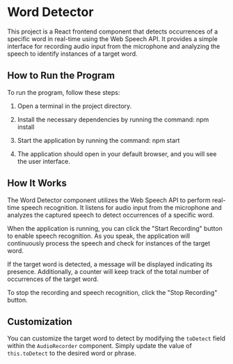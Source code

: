 # Word Detector

This project is a React frontend component that detects occurrences of a specific word in real-time using the Web Speech API. It provides a simple interface for recording audio input from the microphone and analyzing the speech to identify instances of a target word.

## How to Run the Program

To run the program, follow these steps:

1. Open a terminal in the project directory.

2. Install the necessary dependencies by running the command:
   npm install

3. Start the application by running the command:
   npm start

4. The application should open in your default browser, and you will see the user interface.

## How It Works

The Word Detector component utilizes the Web Speech API to perform real-time speech recognition. It listens for audio input from the microphone and analyzes the captured speech to detect occurrences of a specific word.

When the application is running, you can click the "Start Recording" button to enable speech recognition. As you speak, the application will continuously process the speech and check for instances of the target word.

If the target word is detected, a message will be displayed indicating its presence. Additionally, a counter will keep track of the total number of occurrences of the target word.

To stop the recording and speech recognition, click the "Stop Recording" button.

## Customization

You can customize the target word to detect by modifying the `toDetect` field within the `AudioRecorder` component. Simply update the value of `this.toDetect` to the desired word or phrase.
